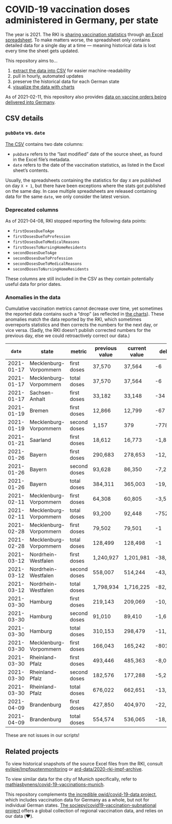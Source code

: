# COVID-19 vaccination doses administered in Germany, per state

The year is 2021. The RKI is [sharing vaccination statistics](https://www.rki.de/DE/Content/InfAZ/N/Neuartiges_Coronavirus/Daten/Impfquoten-Tab.html) through [an Excel spreadsheet](https://www.rki.de/DE/Content/InfAZ/N/Neuartiges_Coronavirus/Daten/Impfquotenmonitoring.xlsx?__blob=publicationFile). To make matters worse, the spreadsheet only contains detailed data for a single day at a time — meaning historical data is lost every time the sheet gets updated.

This repository aims to…

1. [extract the data into CSV](https://github.com/mathiasbynens/covid-19-vaccinations-germany/blob/main/data/data.csv) for easier machine-readability
1. pull in hourly, automated updates
1. preserve the historical data for each German state
1. [visualize the data with charts](https://mathiasbynens.github.io/covid-19-vaccinations-germany/)

As of 2021-02-11, this repository also provides [data on vaccine orders being delivered into Germany](https://github.com/mathiasbynens/covid-19-vaccinations-germany/blob/main/data/deliveries.csv).

## CSV details

### `pubDate` vs. `date`

[The CSV](https://github.com/mathiasbynens/covid-19-vaccinations-germany/blob/main/data/data.csv) contains two date columns:

- `pubDate` refers to the “last modified” date of the source sheet, as found in the Excel file’s metadata.
- `date` refers to the date of the vaccination statistics, as listed in the Excel sheet’s contents.

Usually, the spreadsheets containing the statistics for day `X` are published on day `X + 1`, but there have been exceptions where the stats got published on the same day. In case multiple spreadsheets are released containing data for the same `date`, we only consider the latest version.

### Deprecated columns

As of 2021-04-08, RKI stopped reporting the following data points:

- `firstDosesDueToAge`
- `firstDosesDueToProfession`
- `firstDosesDueToMedicalReasons`
- `firstDosesToNursingHomeResidents`
- `secondDosesDueToAge`
- `secondDosesDueToProfession`
- `secondDosesDueToMedicalReasons`
- `secondDosesToNursingHomeResidents`

These columns are still included in the CSV as they contain potentially useful data for prior dates.

### Anomalies in the data

Cumulative vaccination metrics cannot decrease over time, yet sometimes the reported data contains such a “drop” (as reflected in [the charts](https://mathiasbynens.github.io/covid-19-vaccinations-germany/)). These anomalies match the data reported by the RKI, which sometimes overreports statistics and then corrects the numbers for the next day, or vice versa. (Sadly, the RKI doesn’t publish corrected numbers for the previous day, else we could retroactively correct our data.)

<!-- START AUTO-UPDATED ANOMALIES SECTION -->
| `date`     | state                  | metric       | previous value | current value | delta   |
| ---------- | ---------------------- | ------------ | -------------- | ------------- | ------- |
| 2021-01-17 | Mecklenburg-Vorpommern | first doses  | 37,570         | 37,564        | -6      |
| 2021-01-17 | Mecklenburg-Vorpommern | total doses  | 37,570         | 37,564        | -6      |
| 2021-01-17 | Sachsen-Anhalt         | first doses  | 33,182         | 33,148        | -34     |
| 2021-01-19 | Bremen                 | first doses  | 12,866         | 12,799        | -67     |
| 2021-01-19 | Mecklenburg-Vorpommern | second doses | 1,157          | 379           | -778    |
| 2021-01-21 | Saarland               | first doses  | 18,612         | 16,773        | -1,839  |
| 2021-01-26 | Bayern                 | first doses  | 290,683        | 278,653       | -12,030 |
| 2021-01-26 | Bayern                 | second doses | 93,628         | 86,350        | -7,278  |
| 2021-01-26 | Bayern                 | total doses  | 384,311        | 365,003       | -19,308 |
| 2021-02-11 | Mecklenburg-Vorpommern | first doses  | 64,308         | 60,805        | -3,503  |
| 2021-02-11 | Mecklenburg-Vorpommern | total doses  | 93,200         | 92,448        | -752    |
| 2021-02-28 | Mecklenburg-Vorpommern | first doses  | 79,502         | 79,501        | -1      |
| 2021-02-28 | Mecklenburg-Vorpommern | total doses  | 128,499        | 128,498       | -1      |
| 2021-03-12 | Nordrhein-Westfalen    | first doses  | 1,240,927      | 1,201,981     | -38,946 |
| 2021-03-12 | Nordrhein-Westfalen    | second doses | 558,007        | 514,244       | -43,763 |
| 2021-03-12 | Nordrhein-Westfalen    | total doses  | 1,798,934      | 1,716,225     | -82,709 |
| 2021-03-30 | Hamburg                | first doses  | 219,143        | 209,069       | -10,074 |
| 2021-03-30 | Hamburg                | second doses | 91,010         | 89,410        | -1,600  |
| 2021-03-30 | Hamburg                | total doses  | 310,153        | 298,479       | -11,674 |
| 2021-03-30 | Mecklenburg-Vorpommern | first doses  | 166,043        | 165,242       | -801    |
| 2021-03-30 | Rheinland-Pfalz        | first doses  | 493,446        | 485,363       | -8,083  |
| 2021-03-30 | Rheinland-Pfalz        | second doses | 182,576        | 177,288       | -5,288  |
| 2021-03-30 | Rheinland-Pfalz        | total doses  | 676,022        | 662,651       | -13,371 |
| 2021-04-09 | Brandenburg            | first doses  | 427,850        | 404,970       | -22,880 |
| 2021-04-09 | Brandenburg            | total doses  | 554,574        | 536,065       | -18,509 |
<!-- END AUTO-UPDATED ANOMALIES SECTION -->

These are not issues in our scripts!

## Related projects

To view historical snapshots of the source Excel files from the RKI, consult [evilpie/Impfquotenmonitoring](https://github.com/evilpie/Impfquotenmonitoring) or [ard-data/2020-rki-impf-archive](https://github.com/ard-data/2020-rki-impf-archive/tree/master/data/0_original).

To view similar data for the city of Munich specifically, refer to [mathiasbynens/covid-19-vaccinations-munich](https://github.com/mathiasbynens/covid-19-vaccinations-munich).

This repository complements [the incredible owid/covid-19-data project](https://github.com/owid/covid-19-data/blob/master/public/data/vaccinations/country_data/Germany.csv), which includes vaccination data for Germany as a whole, but not for individual German states. [The sociepy/covid19-vaccination-subnational project](https://github.com/sociepy/covid19-vaccination-subnational) offers a global collection of regional vaccination data, and relies on our data (❤️).
